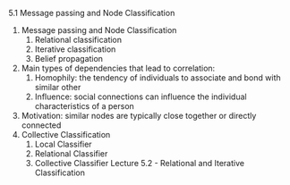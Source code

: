 5.1 Message passing and Node Classification
1. Message passing and Node Classification
   1. Relational classification
   2. Iterative classification
   3. Belief propagation
2. Main types of dependencies that lead to correlation:
   1. Homophily: the tendency of individuals to associate and bond with similar other
   2. Influence: social connections can influence the individual characteristics of a person
3. Motivation: similar nodes are typically close together or directly connected
4. Collective Classification
   1. Local Classifier
   2. Relational Classifier
   3. Collective Classifier
Lecture 5.2 - Relational and Iterative Classification